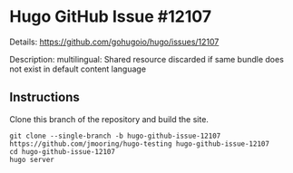 # Hugo GitHub Issue #12107

Details: <https://github.com/gohugoio/hugo/issues/12107>

Description: multilingual: Shared resource discarded if same bundle does not exist in default content language

## Instructions

Clone this branch of the repository and build the site.

```text
git clone --single-branch -b hugo-github-issue-12107 https://github.com/jmooring/hugo-testing hugo-github-issue-12107
cd hugo-github-issue-12107
hugo server
```
